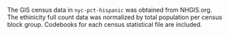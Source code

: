 The GIS census data in `nyc-pct-hispanic` was obtained from NHGIS.org. The ethinicity full count data was normalized by total population per census block group. Codebooks for each census statistical file are included.